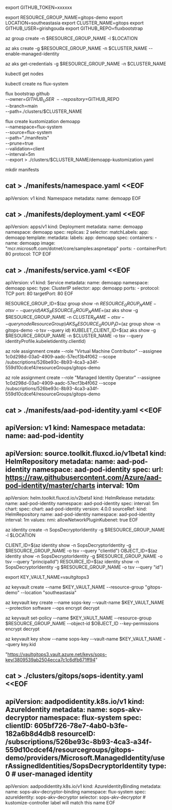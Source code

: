 export GITHUB_TOKEN=xxxxxx

export RESOURCE_GROUP_NAME=gitops-demo
export LOCATION=southeastasia
export CLUSTER_NAME=gitops
export GITHUB_USER=girishgouda
export GITHUB_REPO=fluxbootstrap

az group create -n $RESOURCE_GROUP_NAME -l $LOCATION

az aks create -g $RESOURCE_GROUP_NAME -n $CLUSTER_NAME --enable-managed-identity

az aks get-credentials -g $RESOURCE_GROUP_NAME -n $CLUSTER_NAME

kubectl get nodes

kubectl create ns flux-system


flux bootstrap github \
--owner=$GITHUB_USER \
--repository=$GITHUB_REPO \
--branch=main \
--path=./clusters/$CLUSTER_NAME

flux create kustomization demoapp \
  --namespace=flux-system \
  --source=flux-system \
  --path="./manifests" \
  --prune=true \
  --validation=client \
  --interval=5m \
  --export > ./clusters/$CLUSTER_NAME/demoapp-kustomization.yaml

  mkdir manifests

cat > ./manifests/namespace.yaml <<EOF
---
apiVersion: v1
kind: Namespace
metadata:
  name: demoapp
EOF

cat > ./manifests/deployment.yaml <<EOF
---
apiVersion: apps/v1
kind: Deployment
metadata:
  name: demoapp
  namespace: demoapp
spec:
  replicas: 2
  selector:
    matchLabels:
      app: demoapp
  template:
    metadata:
      labels:
        app: demoapp
    spec:
      containers:
        - name: demoapp
          image: "mcr.microsoft.com/dotnet/core/samples:aspnetapp"
          ports:
            - containerPort: 80
              protocol: TCP
EOF

cat > ./manifests/service.yaml <<EOF
---
apiVersion: v1
kind: Service
metadata:
  name: demoapp
  namespace: demoapp
spec:
  type: ClusterIP
  selector:
    app: demoapp
  ports:
    - protocol: TCP
      port: 80
      targetPort: 80
EOF


RESOURCE_GROUP_ID=$(az group show -n $RESOURCE_GROUP_NAME -o tsv --query id)
AKS_RESOURCE_GROUP_NAME=$(az aks show -g $RESOURCE_GROUP_NAME -n $CLUSTER_NAME -o tsv --query nodeResourceGroup)
AKS_RESOURCE_GROUP_ID=$(az group show -n gitops-demo -o tsv --query id)
KUBELET_CLIENT_ID=$(az aks show -g $RESOURCE_GROUP_NAME -n $CLUSTER_NAME -o tsv --query identityProfile.kubeletidentity.clientId)

az role assignment create --role "Virtual Machine Contributor" --assignee 1c0d298d-03a0-4909-aadc-57ecf3b4f062 --scope /subscriptions/526be93c-8b93-4ca3-a34f-559d10cdcef4/resourceGroups/gitops-demo

az role assignment create --role "Managed Identity Operator" --assignee 1c0d298d-03a0-4909-aadc-57ecf3b4f062 --scope /subscriptions/526be93c-8b93-4ca3-a34f-559d10cdcef4/resourceGroups/gitops-demo

cat > ./manifests/aad-pod-identity.yaml <<EOF
---
apiVersion: v1
kind: Namespace
metadata:
  name: aad-pod-identity
---
apiVersion: source.toolkit.fluxcd.io/v1beta1
kind: HelmRepository
metadata:
  name: aad-pod-identity
  namespace: aad-pod-identity
spec:
  url: https://raw.githubusercontent.com/Azure/aad-pod-identity/master/charts
  interval: 10m
---
apiVersion: helm.toolkit.fluxcd.io/v2beta1
kind: HelmRelease
metadata:
  name: aad-pod-identity
  namespace: aad-pod-identity
spec:
  interval: 5m
  chart:
    spec:
      chart: aad-pod-identity
      version: 4.0.0
      sourceRef:
        kind: HelmRepository
        name: aad-pod-identity
        namespace: aad-pod-identity
      interval: 1m
  values:
    nmi:
      allowNetworkPluginKubenet: true
EOF


az identity create -n SopsDecryptorIdentity -g $RESOURCE_GROUP_NAME -l $LOCATION

CLIENT_ID=$(az identity show -n SopsDecryptorIdentity -g $RESOURCE_GROUP_NAME -o tsv --query "clientId")
OBJECT_ID=$(az identity show -n SopsDecryptorIdentity -g $RESOURCE_GROUP_NAME -o tsv --query "principalId")
RESOURCE_ID=$(az identity show -n SopsDecryptorIdentity -g $RESOURCE_GROUP_NAME -o tsv --query "id")

export KEY_VAULT_NAME=vaultgitops3

az keyvault create --name $KEY_VAULT_NAME --resource-group "gitops-demo" --location "southeastasia"

az keyvault key create --name sops-key --vault-name $KEY_VAULT_NAME --protection software --ops encrypt decrypt

az keyvault set-policy --name $KEY_VAULT_NAME --resource-group $RESOURCE_GROUP_NAME --object-id $OBJECT_ID --key-permissions encrypt decrypt​

az keyvault key show --name sops-key --vault-name $KEY_VAULT_NAME --query key.kid

"https://vaultgitops3.vault.azure.net/keys/sops-key/3809539ab2504ecca7c1c6dfb671ff94"

cat > ./clusters/gitops/sops-identity.yaml <<EOF
---
apiVersion: aadpodidentity.k8s.io/v1
kind: AzureIdentity
metadata:
  name: sops-akv-decryptor
  namespace: flux-system
spec:
  clientID: 605bf726-78e7-4ab0-b3fe-182a6b8d4db8
  resourceID: /subscriptions/526be93c-8b93-4ca3-a34f-559d10cdcef4/resourcegroups/gitops-demo/providers/Microsoft.ManagedIdentity/userAssignedIdentities/SopsDecryptorIdentity
  type: 0 # user-managed identity
---
apiVersion: aadpodidentity.k8s.io/v1
kind: AzureIdentityBinding
metadata:
  name: sops-akv-decryptor-binding
  namespace: flux-system
spec:
  azureIdentity: sops-akv-decryptor
  selector: sops-akv-decryptor  # kustomize-controller label will match this name
EOF​